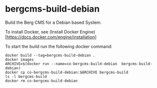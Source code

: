 # bergcms-build-debian
Build the Berg CMS for a Debian based System.

To install Docker, see (Install Docker Engine)[https://docs.docker.com/engine/installation]

To start the build run the following docker command:

    docker build --tag=bergcms-build-debian .
    docker images
    ARCHIVE=$(docker run --name=co-bergcms-build-debian  bergcms-build-debian)
    docker cp co-bergcms-build-debian:$ARCHIVE bergcms-build 
    ls -l bergcms-build
    docker rm co-bergcms-build-debian